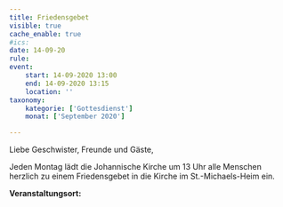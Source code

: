 ```yaml
---
title: Friedensgebet
visible: true
cache_enable: true
#ics: 
date: 14-09-20
rule: 
event:
	start: 14-09-2020 13:00
	end: 14-09-2020 13:15
	location: ''
taxonomy:
	kategorie: ['Gottesdienst']
	monat: ['September 2020']

---
```

Liebe Geschwister, Freunde und Gäste,

Jeden Montag lädt die Johannische Kirche um 13 Uhr alle Menschen herzlich zu einem Friedensgebet in die Kirche im St.-Michaels-Heim ein.



**Veranstaltungsort:** 

